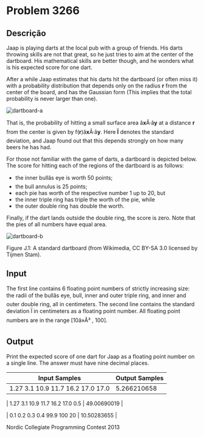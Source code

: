 # Problem 3266

Descrição
----------

Jaap is playing darts at the local pub with a group of friends. His darts throwing skills are not that great, so he just tries to aim at the center of the dartboard. His mathematical skills are better though, and he wonders what is his expected score for one dart.

After a while Jaap estimates that his darts hit the dartboard (or often miss it) with a probability distribution that depends only on the radius **r** from the center of the board, and has the Gaussian form (This implies that the total probability is never larger than one).

![dartboard-a](https://resources.beecrowd.com/gallery/images/problems/dartboard-a.png)

That is, the probability of hitting a small surface area â**x**Â·â**y** at a distance **r** from the center is given by f(**r**)â**x**Â·â**y**. Here **Ï** denotes the standard deviation, and Jaap found out that this depends strongly on how many beers he has had.

For those not familiar with the game of darts, a dartboard is depicted below. The score for hitting each of the regions of the dartboard is as follows:

* the inner bullâs eye is worth 50 points;
* the bull annulus is 25 points;
* each pie has worth of the respective number 1 up to 20, but
* the inner triple ring has triple the worth of the pie, while
* the outer double ring has double the worth.

Finally, if the dart lands outside the double ring, the score is zero. Note that the pies of all numbers have equal area.

![dartboard-b](https://resources.beecrowd.com/gallery/images/problems/dartboard-b.png)

Figure J.1: A standard dartboard (from Wikimedia, CC BY-SA 3.0 licensed by Tijmen Stam).

Input
-----

The first line contains 6 floating point numbers of strictly increasing size: the radii of the bullâs eye, bull, inner and outer triple ring, and inner and outer double ring, all in centimeters. The second line contains the standard deviation Ï in centimeters as a floating point number. All floating point numbers are in the range [10â»Â³ , 100].

Output
------

Print the expected score of one dart for Jaap as a floating point number on a single line. The answer must have nine decimal places.


| Input Samples | Output Samples |
| --- | --- |
| 1.27 3.1 10.9 11.7 16.2 17.0  17.0 | 5.266210658 |

| 1.27 3.1 10.9 11.7 16.2 17.0  0.5 | 49.00690019 |

| 0.1 0.2 0.3 0.4 99.9 100  20 | 10.50283655 |

Nordic Collegiate Programming Contest 2013

